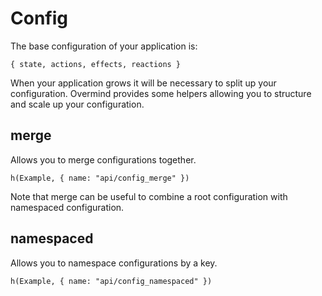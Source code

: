 # Config

The base configuration of your application is:

`{ state, actions, effects, reactions }`

When your application grows it will be necessary to split up your configuration. Overmind provides some helpers allowing you to structure and scale up your configuration.

## merge
Allows you to merge configurations together.

```marksy
h(Example, { name: "api/config_merge" })
```

Note that merge can be useful to combine a root configuration with namespaced configuration.

## namespaced
Allows you to namespace configurations by a key.

```marksy
h(Example, { name: "api/config_namespaced" })
```